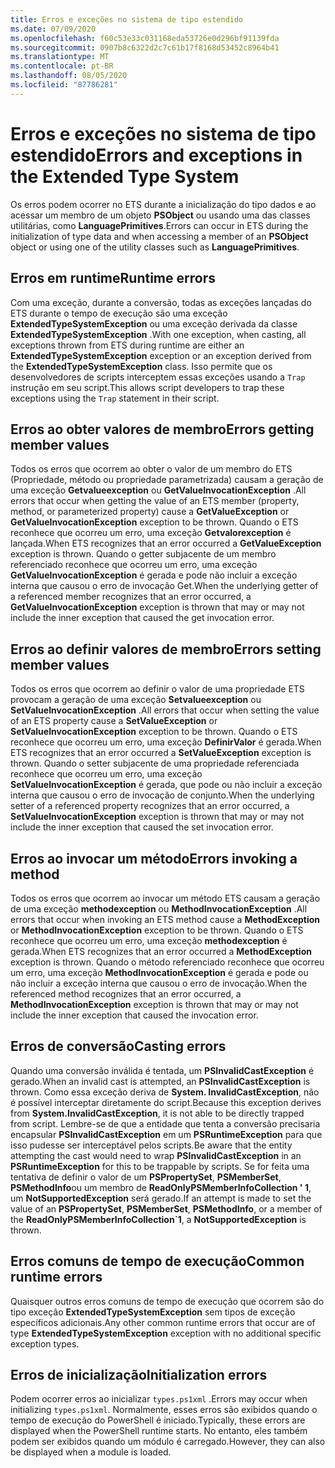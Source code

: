 ```yaml
---
title: Erros e exceções no sistema de tipo estendido
ms.date: 07/09/2020
ms.openlocfilehash: f60c53e33c031168eda53726e0d296bf91139fda
ms.sourcegitcommit: 0907b8c6322d2c7c61b17f8168d53452c8964b41
ms.translationtype: MT
ms.contentlocale: pt-BR
ms.lasthandoff: 08/05/2020
ms.locfileid: "87786281"
---
```

# <a name="errors-and-exceptions-in-the-extended-type-system"></a><span data-ttu-id="69db7-102">Erros e exceções no sistema de tipo estendido</span><span class="sxs-lookup"><span data-stu-id="69db7-102">Errors and exceptions in the Extended Type System</span></span>

<span data-ttu-id="69db7-103">Os erros podem ocorrer no ETS durante a inicialização do tipo dados e ao acessar um membro de um objeto **PSObject** ou usando uma das classes utilitárias, como **LanguagePrimitives**.</span><span class="sxs-lookup"><span data-stu-id="69db7-103">Errors can occur in ETS during the initialization of type data and when accessing a member of an **PSObject** object or using one of the utility classes such as **LanguagePrimitives**.</span></span>

## <a name="runtime-errors"></a><span data-ttu-id="69db7-104">Erros em runtime</span><span class="sxs-lookup"><span data-stu-id="69db7-104">Runtime errors</span></span>

<span data-ttu-id="69db7-105">Com uma exceção, durante a conversão, todas as exceções lançadas do ETS durante o tempo de execução são uma exceção **ExtendedTypeSystemException** ou uma exceção derivada da classe **ExtendedTypeSystemException** .</span><span class="sxs-lookup"><span data-stu-id="69db7-105">With one exception, when casting, all exceptions thrown from ETS during runtime are either an **ExtendedTypeSystemException** exception or an exception derived from the **ExtendedTypeSystemException** class.</span></span> <span data-ttu-id="69db7-106">Isso permite que os desenvolvedores de scripts interceptem essas exceções usando a `Trap` instrução em seu script.</span><span class="sxs-lookup"><span data-stu-id="69db7-106">This allows script developers to trap these exceptions using the `Trap` statement in their script.</span></span>

## <a name="errors-getting-member-values"></a><span data-ttu-id="69db7-107">Erros ao obter valores de membro</span><span class="sxs-lookup"><span data-stu-id="69db7-107">Errors getting member values</span></span>

<span data-ttu-id="69db7-108">Todos os erros que ocorrem ao obter o valor de um membro do ETS (Propriedade, método ou propriedade parametrizada) causam a geração de uma exceção **Getvalueexception** ou **GetValueInvocationException** .</span><span class="sxs-lookup"><span data-stu-id="69db7-108">All errors that occur when getting the value of an ETS member (property, method, or parameterized property) cause a **GetValueException** or **GetValueInvocationException** exception to be thrown.</span></span>
<span data-ttu-id="69db7-109">Quando o ETS reconhece que ocorreu um erro, uma exceção **Getvalorexception** é lançada.</span><span class="sxs-lookup"><span data-stu-id="69db7-109">When ETS recognizes that an error occurred a **GetValueException** exception is thrown.</span></span> <span data-ttu-id="69db7-110">Quando o getter subjacente de um membro referenciado reconhece que ocorreu um erro, uma exceção **GetValueInvocationException** é gerada e pode não incluir a exceção interna que causou o erro de invocação Get.</span><span class="sxs-lookup"><span data-stu-id="69db7-110">When the underlying getter of a referenced member recognizes that an error occurred, a **GetValueInvocationException** exception is thrown that may or may not include the inner exception that caused the get invocation error.</span></span>

## <a name="errors-setting-member-values"></a><span data-ttu-id="69db7-111">Erros ao definir valores de membro</span><span class="sxs-lookup"><span data-stu-id="69db7-111">Errors setting member values</span></span>

<span data-ttu-id="69db7-112">Todos os erros que ocorrem ao definir o valor de uma propriedade ETS provocam a geração de uma exceção **Setvalueexception** ou **SetValueInvocationException** .</span><span class="sxs-lookup"><span data-stu-id="69db7-112">All errors that occur when setting the value of an ETS property cause a **SetValueException** or **SetValueInvocationException** exception to be thrown.</span></span> <span data-ttu-id="69db7-113">Quando o ETS reconhece que ocorreu um erro, uma exceção **DefinirValor** é gerada.</span><span class="sxs-lookup"><span data-stu-id="69db7-113">When ETS recognizes that an error occurred a **SetValueException** exception is thrown.</span></span> <span data-ttu-id="69db7-114">Quando o setter subjacente de uma propriedade referenciada reconhece que ocorreu um erro, uma exceção **SetValueInvocationException** é gerada, que pode ou não incluir a exceção interna que causou o erro de invocação de conjunto.</span><span class="sxs-lookup"><span data-stu-id="69db7-114">When the underlying setter of a referenced property recognizes that an error occurred, a **SetValueInvocationException** exception is thrown that may or may not include the inner exception that caused the set invocation error.</span></span>

## <a name="errors-invoking-a-method"></a><span data-ttu-id="69db7-115">Erros ao invocar um método</span><span class="sxs-lookup"><span data-stu-id="69db7-115">Errors invoking a method</span></span>

<span data-ttu-id="69db7-116">Todos os erros que ocorrem ao invocar um método ETS causam a geração de uma exceção **methodexception** ou **MethodInvocationException** .</span><span class="sxs-lookup"><span data-stu-id="69db7-116">All errors that occur when invoking an ETS method cause a **MethodException** or **MethodInvocationException** exception to be thrown.</span></span> <span data-ttu-id="69db7-117">Quando o ETS reconhece que ocorreu um erro, uma exceção **methodexception** é gerada.</span><span class="sxs-lookup"><span data-stu-id="69db7-117">When ETS recognizes that an error occurred a **MethodException** exception is thrown.</span></span> <span data-ttu-id="69db7-118">Quando o método referenciado reconhece que ocorreu um erro, uma exceção **MethodInvocationException** é gerada e pode ou não incluir a exceção interna que causou o erro de invocação.</span><span class="sxs-lookup"><span data-stu-id="69db7-118">When the referenced method recognizes that an error occurred, a **MethodInvocationException** exception is thrown that may or may not include the inner exception that caused the invocation error.</span></span>

## <a name="casting-errors"></a><span data-ttu-id="69db7-119">Erros de conversão</span><span class="sxs-lookup"><span data-stu-id="69db7-119">Casting errors</span></span>

<span data-ttu-id="69db7-120">Quando uma conversão inválida é tentada, um **PSInvalidCastException** é gerado.</span><span class="sxs-lookup"><span data-stu-id="69db7-120">When an invalid cast is attempted, an **PSInvalidCastException** is thrown.</span></span> <span data-ttu-id="69db7-121">Como essa exceção deriva de **System. InvalidCastException**, não é possível interceptar diretamente do script.</span><span class="sxs-lookup"><span data-stu-id="69db7-121">Because this exception derives from **System.InvalidCastException**, it is not able to be directly trapped from script.</span></span> <span data-ttu-id="69db7-122">Lembre-se de que a entidade que tenta a conversão precisaria encapsular **PSInvalidCastException** em um **PSRuntimeException** para que isso pudesse ser interceptável pelos scripts.</span><span class="sxs-lookup"><span data-stu-id="69db7-122">Be aware that the entity attempting the cast would need to wrap **PSInvalidCastException** in an **PSRuntimeException** for this to be trappable by scripts.</span></span> <span data-ttu-id="69db7-123">Se for feita uma tentativa de definir o valor de um **PSPropertySet**, **PSMemberSet**, **PSMethodInfo**ou um membro de **ReadOnlyPSMemberInfoCollection ' 1**, um **NotSupportedException** será gerado.</span><span class="sxs-lookup"><span data-stu-id="69db7-123">If an attempt is made to set the value of an **PSPropertySet**, **PSMemberSet**, **PSMethodInfo**, or a member of the **ReadOnlyPSMemberInfoCollection\`1**, a **NotSupportedException** is thrown.</span></span>

## <a name="common-runtime-errors"></a><span data-ttu-id="69db7-124">Erros comuns de tempo de execução</span><span class="sxs-lookup"><span data-stu-id="69db7-124">Common runtime errors</span></span>

<span data-ttu-id="69db7-125">Quaisquer outros erros comuns de tempo de execução que ocorrem são do tipo exceção **ExtendedTypeSystemException** sem tipos de exceção específicos adicionais.</span><span class="sxs-lookup"><span data-stu-id="69db7-125">Any other common runtime errors that occur are of type **ExtendedTypeSystemException** exception with no additional specific exception types.</span></span>

## <a name="initialization-errors"></a><span data-ttu-id="69db7-126">Erros de inicialização</span><span class="sxs-lookup"><span data-stu-id="69db7-126">Initialization errors</span></span>

<span data-ttu-id="69db7-127">Podem ocorrer erros ao inicializar `types.ps1xml` .</span><span class="sxs-lookup"><span data-stu-id="69db7-127">Errors may occur when initializing `types.ps1xml`.</span></span> <span data-ttu-id="69db7-128">Normalmente, esses erros são exibidos quando o tempo de execução do PowerShell é iniciado.</span><span class="sxs-lookup"><span data-stu-id="69db7-128">Typically, these errors are displayed when the PowerShell runtime starts.</span></span> <span data-ttu-id="69db7-129">No entanto, eles também podem ser exibidos quando um módulo é carregado.</span><span class="sxs-lookup"><span data-stu-id="69db7-129">However, they can also be displayed when a module is loaded.</span></span>
